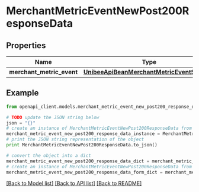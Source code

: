 # MerchantMetricEventNewPost200ResponseData


## Properties

Name | Type | Description | Notes
------------ | ------------- | ------------- | -------------
**merchant_metric_event** | [**UnibeeApiBeanMerchantMetricEventSimplify**](UnibeeApiBeanMerchantMetricEventSimplify.md) |  | [optional] 

## Example

```python
from openapi_client.models.merchant_metric_event_new_post200_response_data import MerchantMetricEventNewPost200ResponseData

# TODO update the JSON string below
json = "{}"
# create an instance of MerchantMetricEventNewPost200ResponseData from a JSON string
merchant_metric_event_new_post200_response_data_instance = MerchantMetricEventNewPost200ResponseData.from_json(json)
# print the JSON string representation of the object
print MerchantMetricEventNewPost200ResponseData.to_json()

# convert the object into a dict
merchant_metric_event_new_post200_response_data_dict = merchant_metric_event_new_post200_response_data_instance.to_dict()
# create an instance of MerchantMetricEventNewPost200ResponseData from a dict
merchant_metric_event_new_post200_response_data_form_dict = merchant_metric_event_new_post200_response_data.from_dict(merchant_metric_event_new_post200_response_data_dict)
```
[[Back to Model list]](../README.md#documentation-for-models) [[Back to API list]](../README.md#documentation-for-api-endpoints) [[Back to README]](../README.md)


